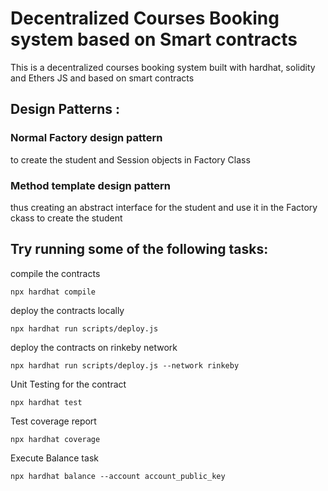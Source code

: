 # Decentralized Courses Booking system based on Smart contracts

This is a decentralized courses booking system built with hardhat, solidity and Ethers JS and based on smart contracts

## Design Patterns :
### Normal Factory design pattern 
to create the student and Session objects in Factory Class
### Method template design pattern
thus creating an abstract interface for the student and use it in the Factory ckass to create the student 

## Try running some of the following tasks:

compile the contracts 

```
npx hardhat compile 
```

deploy the contracts locally 
```
npx hardhat run scripts/deploy.js
```

deploy the contracts on rinkeby network 
```
npx hardhat run scripts/deploy.js --network rinkeby
```

Unit Testing for the contract 
```
npx hardhat test 
```

Test coverage report  
```
npx hardhat coverage 
```

Execute Balance task  
```
npx hardhat balance --account account_public_key 
```